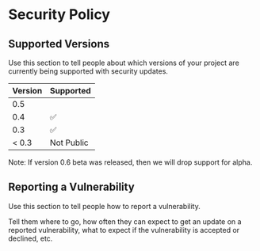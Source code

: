 # Security Policy

## Supported Versions

Use this section to tell people about which versions of your project are
currently being supported with security updates.

| Version | Supported          |
| ------- | ------------------ |
| 0.5     |                    |
| 0.4     | :white_check_mark: |
| 0.3     | :white_check_mark: |
| < 0.3   | Not Public         |

Note: If version 0.6 beta was released, then we will drop support for alpha.

## Reporting a Vulnerability

Use this section to tell people how to report a vulnerability.

Tell them where to go, how often they can expect to get an update on a
reported vulnerability, what to expect if the vulnerability is accepted or
declined, etc.
